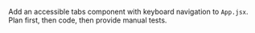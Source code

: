 
Add an accessible tabs component with keyboard navigation to `App.jsx`. 
Plan first, then code, then provide manual tests.
